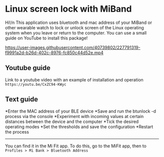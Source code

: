 # Linux screen lock with MiBand

Hi!/n
This application uses bluetooth and mac address of your MiBand or other wearable watch to lock or unlock screen of the Linux operating system when you leave or return to the computer.
You can use a small guide on YouTube to install this package!



https://user-images.githubusercontent.com/40739802/227791319-f9991a2d-b26d-402c-8976-fc850c44d52e.mp4




## Youtube guide
Link to a youtube video with an example of installation and operation ```https://youtu.be/CxZC94-KWyc```

## Text guide

 *Enter the MAC address of your BLE device
 *Save and run the btunlock -d process via the console
 *Experiment with incoming values at certain distances between the device and the computer
 *Tick the desired operating modes
 *Set the thresholds and save the configuration
 *Restart the process
__________________________________________________________________________________________
You can find it in the Mi Fit app. To do this, go to the MiFit app, then to ```Profiles > Mi Bank > Bluetooth Address```
